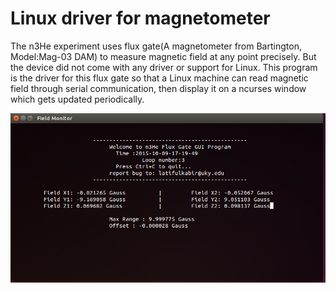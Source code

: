 Linux driver for magnetometer
=============================

The n3He experiment uses flux gate(A magnetometer from Bartington, Model:Mag-03 DAM) to measure magnetic field at any point precisely. But the device did not come with any driver or support for Linux. This program is the driver for this flux gate so that a Linux machine can read magnetic field through serial communication, then display it on a ncurses window which gets updated periodically. 

![](./demo.png "Field Display")